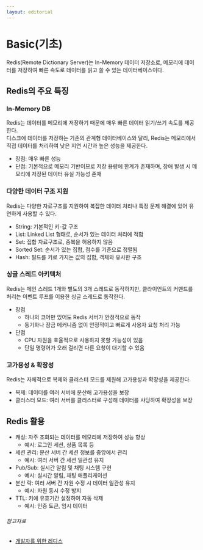 ```yaml
---
layout: editorial
---
```


# Basic(기초)

Redis(Remote Dictionary Server)는 In-Memory 데이터 저장소로, 메모리에 데이터를 저장하여 빠른 속도로 데이터를 읽고 쓸 수 있는 데이터베이스이다.

## Redis의 주요 특징

### In-Memory DB

Redis는 데이터를 메모리에 저장하기 때문에 매우 빠른 데이터 읽기/쓰기 속도를 제공한다.  
디스크에 데이터를 저장하는 기존의 관계형 데이터베이스와 달리, Redis는 메모리에서 직접 데이터를 처리하여 낮은 지연 시간과 높은 성능을 제공한다.

- 장점: 매우 빠른 성능
- 단점: 기본적으로 메모리 기반이므로 저장 용량에 한계가 존재하며, 장애 발생 시 메모리에 저장된 데이터 유실 가능성 존재

### 다양한 데이터 구조 지원

Redis는 다양한 자료구조를 지원하여 복잡한 데이터 처리나 특정 문제 해결에 있어 유연하게 사용할 수 있다.

- String: 기본적인 키-값 구조
- List: Linked List 형태로, 순서가 있는 데이터 처리에 적합
- Set: 집합 자료구조로, 중복을 허용하지 않음
- Sorted Set: 순서가 있는 집합, 점수를 기준으로 정렬됨
- Hash: 필드를 키로 가지는 값의 집합, 객체와 유사한 구조

### 싱글 스레드 아키텍처

Redis는 메인 스레드 1개와 별도의 3개 스레드로 동작하지만, 클라이언트의 커맨드를 처리는 이벤트 루프를 이용한 싱글 스레드로 동작한다.

- 장점
    - 하나의 코어만 있어도 Redis 서버가 안정적으로 동작
    - 동기화나 잠금 메커니즘 없이 안정적이고 빠르게 사용자 요청 처리 가능
- 단점
    - CPU 자원을 효율적으로 사용하지 못할 가능성이 있음
    - 단일 명령어가 오래 걸리면 다른 요청이 대기할 수 있음

### 고가용성 & 확장성

Redis는 자체적으로 복제와 클러스터 모드를 제원해 고가용성과 확장성을 제공한다.

- 복제: 데이터를 여러 서버에 분산해 고가용성을 보장
- 클러스터 모드: 여러 서버를 클러스터로 구성해 데이터를 샤딩하여 확장성을 보장

## Redis 활용

- 캐싱: 자주 조회되는 데이터를 메모리에 저장하여 성능 향상
    - 예시: 로그인 세션, 상품 목록 등
- 세션 관리: 분산 서버 간 세션 정보를 중앙에서 관리
    - 예시: 여러 서버 간 세션 일관성 유지
- Pub/Sub: 실시간 알림 및 채팅 시스템 구현
    - 예시: 실시간 알림, 채팅 애플리케이션
- 분산 락: 여러 서버 간 자원 수정 시 데이터 일관성 유지
    - 예시: 자원 동시 수정 방지
- TTL: 키에 유효기간 설정하여 자동 삭제
    - 예시: 인증 토큰, 임시 데이터

###### 참고자료

- [개발자를 위한 레디스](https://kobic.net/book/bookInfo/view.do?isbn=9791161757926)
